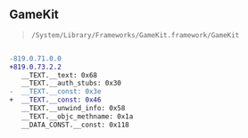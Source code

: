## GameKit

> `/System/Library/Frameworks/GameKit.framework/GameKit`

```diff

-819.0.71.0.0
+819.0.73.2.2
   __TEXT.__text: 0x68
   __TEXT.__auth_stubs: 0x30
-  __TEXT.__const: 0x3e
+  __TEXT.__const: 0x46
   __TEXT.__unwind_info: 0x58
   __TEXT.__objc_methname: 0x1a
   __DATA_CONST.__const: 0x118

```
